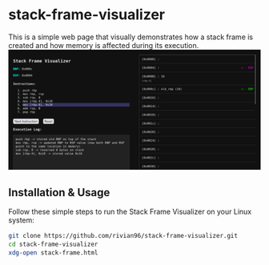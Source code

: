 # stack-frame-visualizer
This is a simple web page that visually demonstrates how a stack frame is created and how memory is affected during its execution.
![Stack Frame](images/stack-frame.png)

##  Installation & Usage

Follow these simple steps to run the Stack Frame Visualizer on your Linux system:

```bash
git clone https://github.com/rivian96/stack-frame-visualizer.git
cd stack-frame-visualizer
xdg-open stack-frame.html
```

